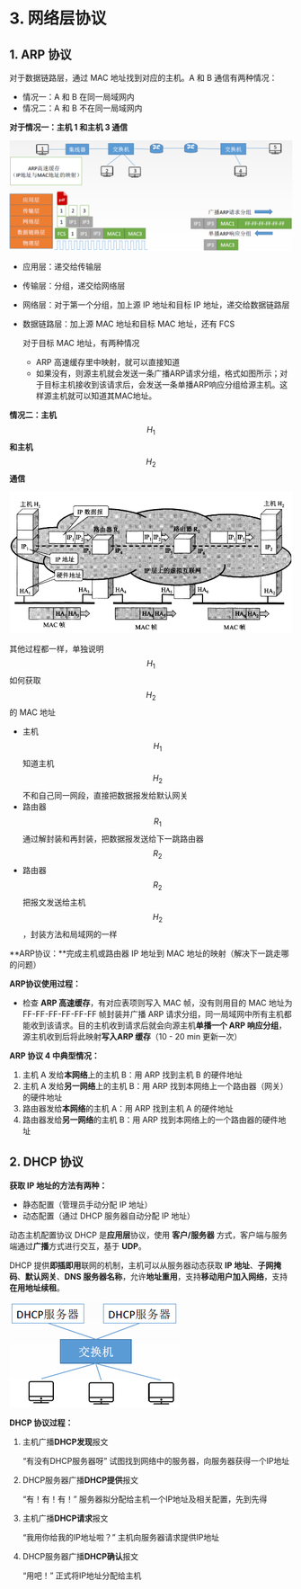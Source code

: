 # 3. 网络层协议

## 1. ARP 协议

对于数据链路层，通过 MAC 地址找到对应的主机。A 和 B 通信有两种情况：

* 情况一：A 和 B 在同一局域网内
* 情况二：A 和 B 不在同一局域网内

**对于情况一：主机 1 和主机 3 通信**

![](../.gitbook/assets/image%20%28161%29.png)

* 应用层：递交给传输层
* 传输层：分组，递交给网络层
* 网络层：对于第一个分组，加上源 IP 地址和目标 IP 地址，递交给数据链路层
* 数据链路层：加上源 MAC 地址和目标 MAC 地址，还有 FCS

  对于目标 MAC 地址，有两种情况

  * ARP 高速缓存里中映射，就可以直接知道
  * 如果没有，则源主机就会发送一条广播ARP请求分组，格式如图所示；对于目标主机接收到该请求后，会发送一条单播ARP响应分组给源主机。这样源主机就可以知道其MAC地址。

**情况二：主机** $$H_1$$ **和主机** $$H_2$$ **通信**

![](../.gitbook/assets/image%20%28153%29.png)

其他过程都一样，单独说明 $$H_1$$ 如何获取 $$H_2$$ 的 MAC 地址

* 主机 $$H_1$$ 知道主机 $$H_2$$ 不和自己同一网段，直接把数据报发给默认网关
* 路由器 $$R_1$$ 通过解封装和再封装，把数据报发送给下一跳路由器 $$R_2$$ 
* 路由器 $$R_2$$ 把报文发送给主机 $$H_2$$ ，封装方法和局域网的一样

**ARP协议：**完成主机或路由器 IP 地址到 MAC 地址的映射（解决下一跳走哪的问题）

**ARP协议使用过程：**

* 检查 **ARP 高速缓存**，有对应表项则写入 MAC 帧，没有则用目的 MAC 地址为  FF-FF-FF-FF-FF-FF 帧封装并广播 ARP 请求分组，同一局域网中所有主机都能收到该请求。目的主机收到请求后就会向源主机**单播一个 ARP 响应分组**，源主机收到后将此映射**写入ARP 缓存**（10 - 20 min 更新一次）

**ARP 协议 4 中典型情况：**

1. 主机 A 发给**本网络**上的主机 B：用 ARP 找到主机 B 的硬件地址
2. 主机 A 发给**另一网络**上的主机 B：用 ARP 找到本网络上一个路由器（网关）的硬件地址
3. 路由器发给**本网络**的主机 A：用 ARP 找到主机 A 的硬件地址
4. 路由器发给**另一网络**的主机 B：用 ARP 找到本网络上的一个路由器的硬件地址

## 2. DHCP 协议

**获取 IP 地址的方法有两种：**

* 静态配置（管理员手动分配 IP 地址）
* 动态配置（通过 DHCP 服务器自动分配 IP 地址）

动态主机配置协议 DHCP 是**应用层**协议，使用 **客户/服务器** 方式，客户端与服务端通过**广播**方式进行交互，基于 **UDP**。

DHCP 提供**即插即用**联网的机制，主机可以从服务器动态获取 **IP 地址**、**子网掩码**、**默认网关**、**DNS 服务器名称**，允许**地址重用**，支持**移动用户加入网络**，支持**在用地址续租**。

![](../.gitbook/assets/image%20%28160%29.png)

**DHCP 协议过程：**

1. 主机广播**DHCP发现**报文

   “有没有DHCP服务器呀”        试图找到网络中的服务器，向服务器获得一个IP地址

2. DHCP服务器广播**DHCP提供**报文

   “有！有！有！”        服务器拟分配给主机一个IP地址及相关配置，先到先得

3. 主机广播**DHCP请求**报文

   “我用你给我的IP地址啦？”         主机向服务器请求提供IP地址

4. DHCP服务器广播**DHCP确认**报文

   “用吧！”        正式将IP地址分配给主机



